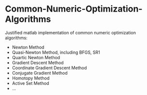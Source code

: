 # Common-Numeric-Optimization-Algorithms
Justified matlab implementation of common numeric optimization algorithms:
- Newton Method
- Quasi-Newton Method, including BFGS, SR1
- Quartic Newton Method
- Gradient Descent Method
- Coordinate Gradient Descent Method
- Conjugate Gradient Method
- Homotopy Method
- Active Set Method
- ...
